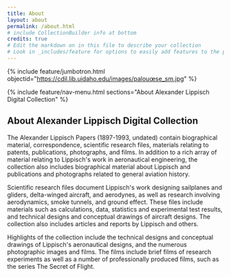 ```yaml
---
title: About
layout: about
permalink: /about.html
# include CollectionBuilder info at bottom
credits: true
# Edit the markdown on in this file to describe your collection
# Look in _includes/feature for options to easily add features to the page
---
```


{% include feature/jumbotron.html objectid="https://cdil.lib.uidaho.edu/images/palouœse_sm.jpg" %} 

{% include feature/nav-menu.html sections="About Alexander Lippisch Digital Collection" %}

## About Alexander Lippisch Digital Collection

The Alexander Lippisch Papers (1897-1993, undated) contain biographical material, correspondence, scientific research files, materials relating to patents, publications, photographs, and films. In addition to a rich array of material relating to Lippisch's work in aeronautical engineering, the collection also includes biographical material about Lippisch and publications and photographs related to general aviation history.



Scientific research files document Lippisch's work designing sailplanes and gliders, delta-winged aircraft, and aerodynes, as well as research involving aerodynamics, smoke tunnels, and ground effect. These files include materials such as calculations, data, statistics and experimental test results, and technical designs and conceptual drawings of aircraft designs. The collection also includes articles and reports by Lippisch and others.



Highlights of the collection include the technical designs and conceptual drawings of Lippisch's aeronautical designs, and the numerous photographic images and films. The films include brief films of research experiments as well as a number of professionally produced films, such as the series The Secret of Flight.